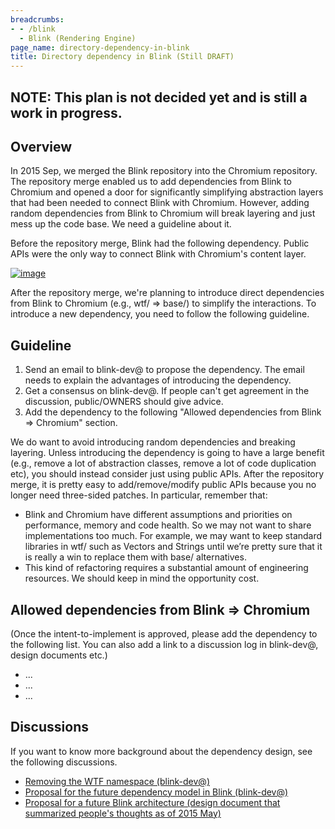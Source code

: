 ```yaml
---
breadcrumbs:
- - /blink
  - Blink (Rendering Engine)
page_name: directory-dependency-in-blink
title: Directory dependency in Blink (Still DRAFT)
---
```


## NOTE: This plan is not decided yet and is still a work in progress.

## Overview

In 2015 Sep, we merged the Blink repository into the Chromium repository. The
repository merge enabled us to add dependencies from Blink to Chromium and
opened a door for significantly simplifying abstraction layers that had been
needed to connect Blink with Chromium. However, adding random dependencies from
Blink to Chromium will break layering and just mess up the code base. We need a
guideline about it.

Before the repository merge, Blink had the following dependency. Public APIs
were the only way to connect Blink with Chromium's content layer.

[<img alt="image"
src="/blink/directory-dependency-in-blink/before_merge_resized.png">](/blink/directory-dependency-in-blink/before_merge_resized.png)

After the repository merge, we're planning to introduce direct dependencies from
Blink to Chromium (e.g., wtf/ =&gt; base/) to simplify the interactions. To
introduce a new dependency, you need to follow the following guideline.

## Guideline

1.  Send an email to blink-dev@ to propose the dependency. The email
            needs to explain the advantages of introducing the dependency.
2.  Get a consensus on blink-dev@. If people can't get agreement in the
            discussion, public/OWNERS should give advice.
3.  Add the dependency to the following "Allowed dependencies from Blink
            =&gt; Chromium" section.

We do want to avoid introducing random dependencies and breaking layering.
Unless introducing the dependency is going to have a large benefit (e.g., remove
a lot of abstraction classes, remove a lot of code duplication etc), you should
instead consider just using public APIs. After the repository merge, it is
pretty easy to add/remove/modify public APIs because you no longer need
three-sided patches. In particular, remember that:

*   Blink and Chromium have different assumptions and priorities on
            performance, memory and code health. So we may not want to share
            implementations too much. For example, we may want to keep standard
            libraries in wtf/ such as Vectors and Strings until we’re pretty
            sure that it is really a win to replace them with base/
            alternatives.
*   This kind of refactoring requires a substantial amount of
            engineering resources. We should keep in mind the opportunity cost.

## Allowed dependencies from Blink =&gt; Chromium

(Once the intent-to-implement is approved, please add the dependency to the
following list. You can also add a link to a discussion log in blink-dev@,
design documents etc.)

*   ...
*   ...
*   ...

## Discussions

If you want to know more background about the dependency design, see the
following discussions.

*   [Removing the WTF namespace
            (blink-dev@)](https://groups.google.com/a/chromium.org/forum/#!topic/blink-dev/B29AVrZy1Z4/discussion)
*   [Proposal for the future dependency model in Blink
            (blink-dev@)](https://groups.google.com/a/chromium.org/forum/#!topic/blink-dev/e4y_6y0Nlp8/discussion)
*   [Proposal for a future Blink architecture (design document that
            summarized people's thoughts as of 2015
            May)](https://docs.google.com/document/d/1gwQ1qn3Qx1U_xm9BbwIsJz0GP_05KUXVHhk3PxeNuSw/edit#)